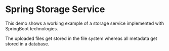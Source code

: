# Spring Storage Service

This demo shows a working example of a storage service implemented with SpringBoot technologies.

The uploaded files get stored in the file system whereas all metadata get stored in a database.
